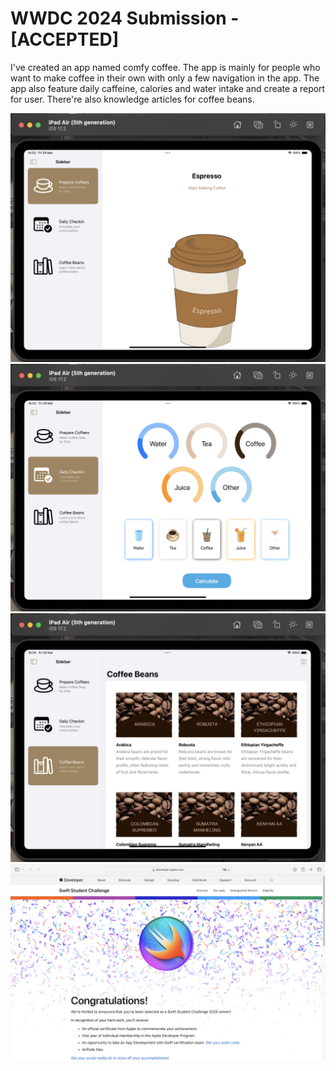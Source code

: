 # WWDC 2024 Submission - [ACCEPTED]

I've created an app named comfy coffee. The app is mainly for people who want to make coffee in their own with only a few navigation in the app. The app also feature daily caffeine, calories and water intake and create a report for user. There're also knowledge articles for coffee beans.

![Feature 1](/Assets.xcassets/App1.png)
![Feature 2](/Assets.xcassets/App2.png)
![Feature 3](/Assets.xcassets/App3.png)
![Award Screenshot](/Assets.xcassets/award_ss.png)
